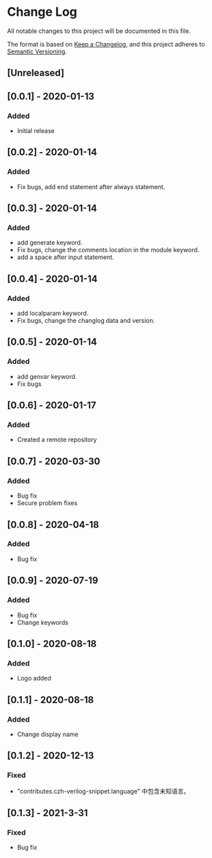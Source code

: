 # Change Log

All notable changes to this project will be documented in this file.

The format is based on [Keep a Changelog](https://keepachangelog.com/en/1.0.0/),
and this project adheres to [Semantic Versioning](https://semver.org/spec/v2.0.0.html).

## [Unreleased]

## [0.0.1] - 2020-01-13
### Added
- Initial release

## [0.0.2] - 2020-01-14
### Added
- Fix bugs, add end statement after always statement.

## [0.0.3] - 2020-01-14
### Added
- add generate keyword.
- Fix bugs, change the comments location in the module keyword.
- add a space after input statement.

## [0.0.4] - 2020-01-14
### Added
- add localparam keyword.
- Fix bugs, change the changlog data and version.

## [0.0.5] - 2020-01-14
### Added
- add genvar keyword.
- Fix bugs

## [0.0.6] - 2020-01-17
### Added
- Created a remote repository

## [0.0.7] - 2020-03-30
### Added
- Bug fix
- Secure problem fixes

## [0.0.8] - 2020-04-18
### Added
- Bug fix

## [0.0.9] - 2020-07-19
### Added
- Bug fix
- Change keywords

## [0.1.0] - 2020-08-18
### Added
- Logo added

## [0.1.1] - 2020-08-18
### Added
- Change display name

## [0.1.2] - 2020-12-13
### Fixed
- "contributes.czh-verilog-snippet.language" 中包含未知语言。

## [0.1.3] - 2021-3-31
### Fixed
- Bug fix